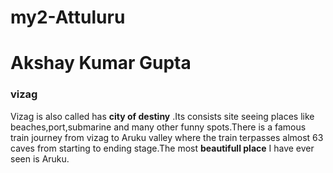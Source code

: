 # my2-Attuluru
# Akshay Kumar Gupta
### vizag
Vizag is also called has **city of destiny** .Its consists site seeing places like beaches,port,submarine and many other funny spots.There is a famous train journey from vizag to Aruku valley where the train terpasses almost 63 caves from starting to ending stage.The most **beautifull place** I have ever seen is Aruku.



